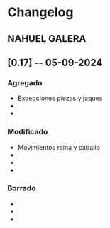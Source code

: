 # Changelog

## NAHUEL GALERA

## [0.17] -- 05-09-2024

### Agregado
-   Excepciones piezas y jaques
-   
-   

### Modificado
-   Movimientos reina y caballo
-   
-   
-   

### Borrado
-   
- 
- 
